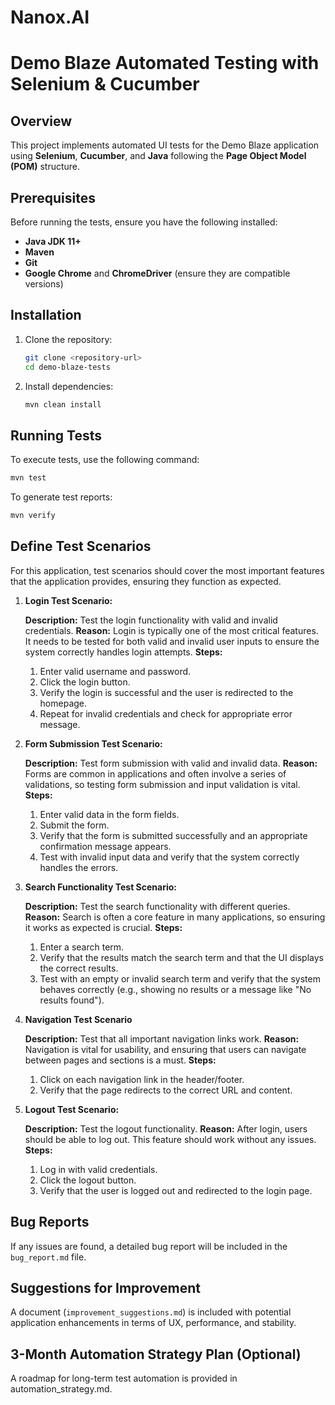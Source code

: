 # Nanox.AI

# Demo Blaze Automated Testing with Selenium & Cucumber

## Overview

This project implements automated UI tests for the Demo Blaze application using **Selenium**, **Cucumber**, and **Java** following the **Page Object Model (POM)** structure.

## Prerequisites

Before running the tests, ensure you have the following installed:

- **Java JDK 11+**
- **Maven**
- **Git**
- **Google Chrome** and **ChromeDriver** (ensure they are compatible versions)

## Installation

1. Clone the repository:
   ```sh
   git clone <repository-url>
   cd demo-blaze-tests
   ```
2. Install dependencies:
   ```sh
   mvn clean install
   ```

## Running Tests

To execute tests, use the following command:

```sh
mvn test
```

To generate test reports:

```sh
mvn verify
```

## Define Test Scenarios

For this application, test scenarios should cover the most important features that the application provides, ensuring they function as expected.

1. **Login Test Scenario:**

   **Description:** Test the login functionality with valid and invalid credentials.
   **Reason:** Login is typically one of the most critical features. It needs to be tested for both valid and invalid user inputs to ensure the system correctly handles login attempts.
   **Steps:**
   1. Enter valid username and password.
   2. Click the login button.
   3. Verify the login is successful and the user is redirected to the homepage.
   4. Repeat for invalid credentials and check for appropriate error message.

2. **Form Submission Test Scenario:**

   **Description:** Test form submission with valid and invalid data.
   **Reason:** Forms are common in applications and often involve a series of validations, so testing form submission and input validation is vital.
   **Steps:**
   1. Enter valid data in the form fields.
   2. Submit the form.
   3. Verify that the form is submitted successfully and an appropriate confirmation message appears.
   4. Test with invalid input data and verify that the system correctly handles the errors.

3. **Search Functionality Test Scenario:**

   **Description:** Test the search functionality with different queries.
   **Reason:** Search is often a core feature in many applications, so ensuring it works as expected is crucial.
   **Steps:**
   1. Enter a search term.
   2. Verify that the results match the search term and that the UI displays the correct results.
   3. Test with an empty or invalid search term and verify that the system behaves correctly (e.g., showing no results or a message like "No results found").

4. **Navigation Test Scenario**

   **Description:** Test that all important navigation links work.
   **Reason:** Navigation is vital for usability, and ensuring that users can navigate between pages and sections is a must.
   **Steps:**
   1. Click on each navigation link in the header/footer.
   2. Verify that the page redirects to the correct URL and content.

5. **Logout Test Scenario:**

   **Description:** Test the logout functionality.
   **Reason:** After login, users should be able to log out. This feature should work without any issues.
   **Steps:**
   1. Log in with valid credentials.
   2. Click the logout button.
   3. Verify that the user is logged out and redirected to the login page.

## Bug Reports

If any issues are found, a detailed bug report will be included in the `bug_report.md` file.

## Suggestions for Improvement

A document (`improvement_suggestions.md`) is included with potential application enhancements in terms of UX, performance, and stability.

## 3-Month Automation Strategy Plan (Optional)

A roadmap for long-term test automation is provided in automation_strategy.md.
